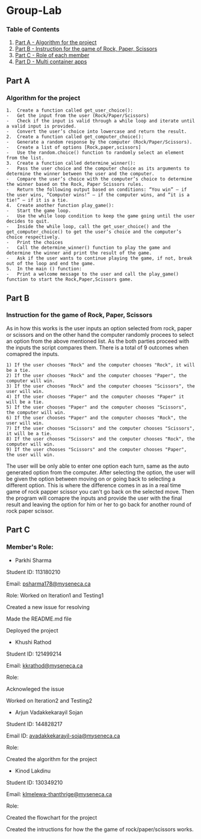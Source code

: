 # Group-Lab

### Table of Contents
1. [Part A - Algorithm for the project](#part-a)
2. [Part B - Instruction for the game of Rock, Paper, Scissors](#part-b)
3. [Part C - Role of each member](#part-c)
4. [Part D - Multi container apps](#part-d)


## Part A

### Algorithm for the project

``` 
1.	Create a function called get_user_choice():
-	Get the input from the user (Rock/Paper/Scissors)
-	Check if the input is valid through a while loop and iterate until a valid input is provided.
-	Convert the user’s choice into lowercase and return the result.
2.	Create a function called get_computer_choice():
-	Generate a random response by the computer (Rock/Paper/Scissors).
-	Create a list of options [Rock,paper,scissors]
-	Use the random.choice() function to randomly select an element from the list.
3.	Create a function called determine_winner():
-	Pass the user choice and the computer choice as its arguments to determine the winner between the user and the computer.
-	Compare the user’s choice with the computer’s choice to determine the winner based on the Rock, Paper Scissors rules. 
-	Return the following output based on conditions: “You win” – if the user wins, “Computer wins!” – if the computer wins, and “it is a tie!” – if it is a tie.
4.	Create another function play_game():
-	Start the game loop.
-	Use the while loop condition to keep the game going until the user decides to quit. 
-	Inside the while loop, call the get_user_choice() and the get_computer_choice() to get the user’s choice and the computer’s choice respectively.
-	Print the choices
-	Call the determine_winner() function to play the game and determine the winner and print the result of the game.
-	Ask if the user wants to continue playing the game, if not, break out of the loop and end the game.
5.	In the main () function:
-	Print a welcome message to the user and call the play_game() function to start the Rock,Paper,Scissors game.
```

## Part B

### Instruction for the game of Rock, Paper, Scissors
As in how this works is the user inputs an option selected from rock, paper or scissors and on the other hand the computer randomly procees to select an option from the above mentioned list. As the both parties proceed with the inputs the script compares them. There is a total of 9 outcomes when comapred the inputs.

```
1) If the user chooses "Rock" and the computer chooses "Rock", it will be a tie. 
2) If the user chooses "Rock" and the computer chooses "Paper", the computer will win.
3) If the user chooses "Rock" and the computer chooses "Scissors", the user will win.
4) If the user chooses "Paper" and the computer chooses "Paper" it will be a tie.
5) If the user chooses "Paper" and the computer chooses "Scissors", the computer will win.
6) If the user chooses "Paper" and the computer chooses "Rock", the user will win.
7) If the user chooses "Scissors" and the computer chooses "Scissors", it will be a tie.
8) If the user chooses "Scissors" and the computer chooses "Rock", the computer will win.
9) If the user chooses "Scissors" and the computer chooses "Paper", the user will win.
```

The user will be only able to enter one option each turn, same as the auto generated option from the computer. After selecting the option, the user will be given the option between moving on or going back to selecting a different option. This is where the difference comes in as in a real time game of rock papper scissor you can't go back on the selected move. Then the program will comapre the inputs and provide the user with the final result and leaving the option for him or her to go back for another round of rock paper scissor.

## Part C

### Member's Role:

- Parkhi Sharma

Student ID: 113180210

Email: psharma178@myseneca.ca

Role: 
Worked on Iteration1 and Testing1

Created a new issue for resolving

Made the README.md file

Deployed the project

- Khushi Rathod 

Student ID: 121499214 

Email: kkrathod@myseneca.ca

Role:

Acknowleged the issue

Worked on Iteration2 and Testing2

- Arjun Vadakkekarayil Sojan

Student ID: 144828217

Email ID: avadakkekarayil-soja@myseneca.ca

Role:

Created the algorithm for the project

- Kinod Lakdinu

Student ID: 130349210

Email: klmelewa-thanthrige@myseneca.ca

Role:

Created the flowchart for the project

Created the intructions for how the the game of rock/paper/scissors works.

